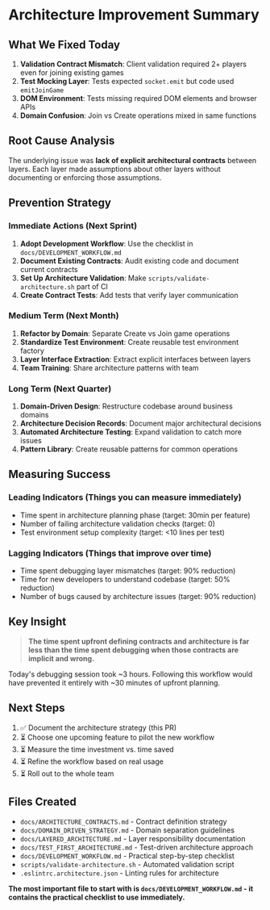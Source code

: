 # Architecture Improvement Summary

## What We Fixed Today

1. **Validation Contract Mismatch**: Client validation required 2+ players even for joining existing games
2. **Test Mocking Layer**: Tests expected `socket.emit` but code used `emitJoinGame`  
3. **DOM Environment**: Tests missing required DOM elements and browser APIs
4. **Domain Confusion**: Join vs Create operations mixed in same functions

## Root Cause Analysis

The underlying issue was **lack of explicit architectural contracts** between layers. Each layer made assumptions about other layers without documenting or enforcing those assumptions.

## Prevention Strategy

### Immediate Actions (Next Sprint)

1. **Adopt Development Workflow**: Use the checklist in `docs/DEVELOPMENT_WORKFLOW.md`
2. **Document Existing Contracts**: Audit existing code and document current contracts
3. **Set Up Architecture Validation**: Make `scripts/validate-architecture.sh` part of CI
4. **Create Contract Tests**: Add tests that verify layer communication

### Medium Term (Next Month)

1. **Refactor by Domain**: Separate Create vs Join game operations
2. **Standardize Test Environment**: Create reusable test environment factory
3. **Layer Interface Extraction**: Extract explicit interfaces between layers
4. **Team Training**: Share architecture patterns with team

### Long Term (Next Quarter)

1. **Domain-Driven Design**: Restructure codebase around business domains
2. **Architecture Decision Records**: Document major architectural decisions
3. **Automated Architecture Testing**: Expand validation to catch more issues
4. **Pattern Library**: Create reusable patterns for common operations

## Measuring Success

### Leading Indicators (Things you can measure immediately)
- Time spent in architecture planning phase (target: 30min per feature)
- Number of failing architecture validation checks (target: 0)
- Test environment setup complexity (target: <10 lines per test)

### Lagging Indicators (Things that improve over time)
- Time spent debugging layer mismatches (target: 90% reduction)
- Time for new developers to understand codebase (target: 50% reduction)  
- Number of bugs caused by architecture issues (target: 90% reduction)

## Key Insight

> **The time spent upfront defining contracts and architecture is far less than the time spent debugging when those contracts are implicit and wrong.**

Today's debugging session took ~3 hours. Following this workflow would have prevented it entirely with ~30 minutes of upfront planning.

## Next Steps

1. ✅ Document the architecture strategy (this PR)
2. ⏳ Choose one upcoming feature to pilot the new workflow
3. ⏳ Measure the time investment vs. time saved
4. ⏳ Refine the workflow based on real usage
5. ⏳ Roll out to the whole team

## Files Created

- `docs/ARCHITECTURE_CONTRACTS.md` - Contract definition strategy
- `docs/DOMAIN_DRIVEN_STRATEGY.md` - Domain separation guidelines  
- `docs/LAYERED_ARCHITECTURE.md` - Layer responsibility documentation
- `docs/TEST_FIRST_ARCHITECTURE.md` - Test-driven architecture approach
- `docs/DEVELOPMENT_WORKFLOW.md` - Practical step-by-step checklist
- `scripts/validate-architecture.sh` - Automated validation script
- `.eslintrc.architecture.json` - Linting rules for architecture

**The most important file to start with is `docs/DEVELOPMENT_WORKFLOW.md` - it contains the practical checklist to use immediately.**
